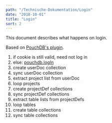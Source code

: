 ```yaml
---
path: "/Technische-Dokumentation/Login"
date: "2018-10-01"
title: "Login"
sort: 2
---
```


This document describes what happens on login.

Based on [PouchDB's plugin](https://github.com/pouchdb-community/pouchdb-authentication).

1. if cookie is still valid, need not log in
2. else: [pouchdb.logIn](https://github.com/pouchdb-community/pouchdb-authentication/blob/master/docs/api.md#dbloginusername-password--options--callback)
2. create userDoc collection
3. sync userDoc collection
4. extract project list from userDoc
5. loop projects
6. create projectDef collections
7. sync projectDef collections
8. extract table lists from projectDefs
9. loop tables
10. create table collections
11. sync table collections


